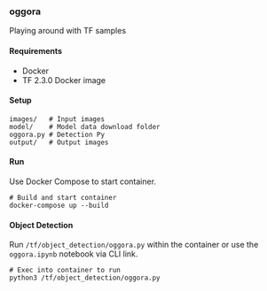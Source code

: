 ### oggora

Playing around with TF samples

#### Requirements

- Docker 
- TF 2.3.0 Docker image


#### Setup

```
images/   # Input images 
model/    # Model data download folder
oggora.py # Detection Py
output/   # Output images 
```

#### Run

Use Docker Compose to start container. 

```
# Build and start container
docker-compose up --build
```

####  Object Detection
Run `/tf/object_detection/oggora.py` within the container or use the `oggora.ipynb` notebook via CLI link.

```
# Exec into container to run
python3 /tf/object_detection/oggora.py 
```






